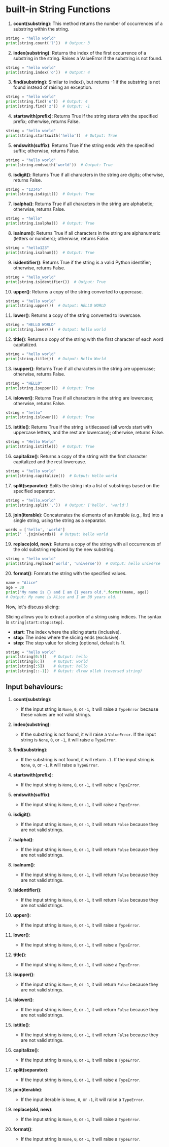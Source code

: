 # built-in String Functions

1. **count(substring)**: This method returns the number of occurrences of a substring within the string.

```python
string = "hello world"
print(string.count('l'))  # Output: 3
```

2. **index(substring)**: Returns the index of the first occurrence of a substring in the string. Raises a ValueError if the substring is not found.

```python
string = "hello world"
print(string.index('o'))  # Output: 4
```

3. **find(substring)**: Similar to index(), but returns -1 if the substring is not found instead of raising an exception.

```python
string = "hello world"
print(string.find('o'))  # Output: 4
print(string.find('z'))  # Output: -1
```

4. **startswith(prefix)**: Returns True if the string starts with the specified prefix; otherwise, returns False.

```python
string = "hello world"
print(string.startswith('hello'))  # Output: True
```

5. **endswith(suffix)**: Returns True if the string ends with the specified suffix; otherwise, returns False.

```python
string = "hello world"
print(string.endswith('world'))  # Output: True
```

6. **isdigit()**: Returns True if all characters in the string are digits; otherwise, returns False.

```python
string = "12345"
print(string.isdigit())  # Output: True
```

7. **isalpha()**: Returns True if all characters in the string are alphabetic; otherwise, returns False.

```python
string = "hello"
print(string.isalpha())  # Output: True
```

8. **isalnum()**: Returns True if all characters in the string are alphanumeric (letters or numbers); otherwise, returns False.

```python
string = "hello123"
print(string.isalnum())  # Output: True
```

9. **isidentifier()**: Returns True if the string is a valid Python identifier; otherwise, returns False.

```python
string = "hello_world"
print(string.isidentifier())  # Output: True
```

10. **upper()**: Returns a copy of the string converted to uppercase.

```python
string = "hello world"
print(string.upper())  # Output: HELLO WORLD
```

11. **lower()**: Returns a copy of the string converted to lowercase.

```python
string = "HELLO WORLD"
print(string.lower())  # Output: hello world
```

12. **title()**: Returns a copy of the string with the first character of each word capitalized.

```python
string = "hello world"
print(string.title())  # Output: Hello World
```

13. **isupper()**: Returns True if all characters in the string are uppercase; otherwise, returns False.

```python
string = "HELLO"
print(string.isupper())  # Output: True
```

14. **islower()**: Returns True if all characters in the string are lowercase; otherwise, returns False.

```python
string = "hello"
print(string.islower())  # Output: True
```

15. **istitle()**: Returns True if the string is titlecased (all words start with uppercase letters, and the rest are lowercase); otherwise, returns False.

```python
string = "Hello World"
print(string.istitle())  # Output: True
```

16. **capitalize()**: Returns a copy of the string with the first character capitalized and the rest lowercase.

```python
string = "hello world"
print(string.capitalize())  # Output: Hello world
```

17. **split(separator)**: Splits the string into a list of substrings based on the specified separator.

```python
string = "hello,world"
print(string.split(','))  # Output: ['hello', 'world']
```

18. **join(iterable)**: Concatenates the elements of an iterable (e.g., list) into a single string, using the string as a separator.

```python
words = ['hello', 'world']
print(' '.join(words))  # Output: hello world
```

19. **replace(old, new)**: Returns a copy of the string with all occurrences of the old substring replaced by the new substring.

```python
string = "hello world"
print(string.replace('world', 'universe'))  # Output: hello universe
```

20. **format()**: Formats the string with the specified values.

```python
name = "Alice"
age = 30
print("My name is {} and I am {} years old.".format(name, age))
# Output: My name is Alice and I am 30 years old.
```

Now, let's discuss slicing:

Slicing allows you to extract a portion of a string using indices. The syntax is `string[start:stop:step]`.

- **start**: The index where the slicing starts (inclusive).
- **stop**: The index where the slicing ends (exclusive).
- **step**: The step value for slicing (optional, default is 1).

```python
string = "hello world"
print(string[0:5])   # Output: hello
print(string[6:])    # Output: world
print(string[:5])    # Output: hello
print(string[::-1])  # Output: dlrow olleh (reversed string)
```


## Input behaviours:

1. **count(substring)**:
   - If the input string is `None`, `0`, or `-1`, it will raise a `TypeError` because these values are not valid strings.

2. **index(substring)**:
   - If the substring is not found, it will raise a `ValueError`. If the input string is `None`, `0`, or `-1`, it will raise a `TypeError`.

3. **find(substring)**:
   - If the substring is not found, it will return `-1`. If the input string is `None`, `0`, or `-1`, it will raise a `TypeError`.

4. **startswith(prefix)**:
   - If the input string is `None`, `0`, or `-1`, it will raise a `TypeError`.

5. **endswith(suffix)**:
   - If the input string is `None`, `0`, or `-1`, it will raise a `TypeError`.

6. **isdigit()**:
   - If the input string is `None`, `0`, or `-1`, it will return `False` because they are not valid strings.

7. **isalpha()**:
   - If the input string is `None`, `0`, or `-1`, it will return `False` because they are not valid strings.

8. **isalnum()**:
   - If the input string is `None`, `0`, or `-1`, it will return `False` because they are not valid strings.

9. **isidentifier()**:
   - If the input string is `None`, `0`, or `-1`, it will return `False` because they are not valid strings.

10. **upper()**:
    - If the input string is `None`, `0`, or `-1`, it will raise a `TypeError`.

11. **lower()**:
    - If the input string is `None`, `0`, or `-1`, it will raise a `TypeError`.

12. **title()**:
    - If the input string is `None`, `0`, or `-1`, it will raise a `TypeError`.

13. **isupper()**:
    - If the input string is `None`, `0`, or `-1`, it will return `False` because they are not valid strings.

14. **islower()**:
    - If the input string is `None`, `0`, or `-1`, it will return `False` because they are not valid strings.

15. **istitle()**:
    - If the input string is `None`, `0`, or `-1`, it will return `False` because they are not valid strings.

16. **capitalize()**:
    - If the input string is `None`, `0`, or `-1`, it will raise a `TypeError`.

17. **split(separator)**:
    - If the input string is `None`, `0`, or `-1`, it will raise a `TypeError`.

18. **join(iterable)**:
    - If the input iterable is `None`, `0`, or `-1`, it will raise a `TypeError`.

19. **replace(old, new)**:
    - If the input string is `None`, `0`, or `-1`, it will raise a `TypeError`.

20. **format()**:
    - If the input string is `None`, `0`, or `-1`, it will raise a `TypeError`.
